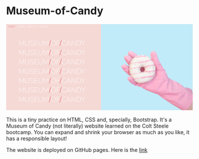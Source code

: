 # Museum-of-Candy
![website screenshot](https://github.com/raissagd/Museum-of-Candy/blob/main/website.PNG)

This is a tiny practice on HTML, CSS and, specially, Bootstrap. It's a Museum of Candy (not literally) website learned on the Colt Steele bootcamp.
You can expand and shrink your browser as much as you like, it has a responsible layout!

The website is deployed on GitHub pages. Here is the [link](https://raissagd.github.io/Museum-of-Candy/)
